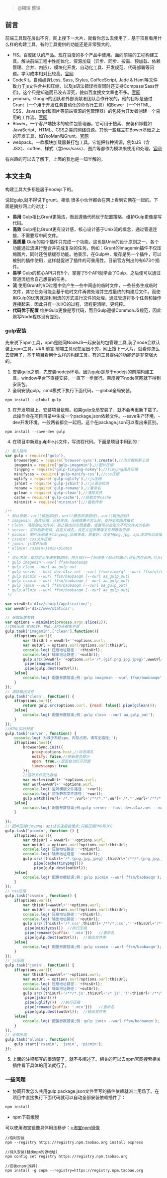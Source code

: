 > @羯瑞 整理

## 前言

前端工具现在层出不穷，网上搜下一大片，就看你怎么去使用了，基于项目看用什么样的构建工具。有的工具提供的功能还是非常强大的。

* FIS。百度团队的产品。现在百度的多个产品中使用。面向前端的工程构建工具。解决前端工程中性能优化、资源加载（异步、同步、按需、预加载、依赖管理、合并、内嵌）、模块化开发、自动化工具、开发规范、代码部署等问题。学习成本相对比较高。[官网](http://fis.baidu.com/)
* CodeKit。自动编译Less, Sass, Stylus, CoffeeScript, Jade & Haml等文件致力于js文件合并和压缩，以及js语法错误检查同时还支持Compass(Sass伴侣)。这个只是知道而已没去深究，貌似百度搜文文章也不多。[官网](http://codekitapp.com/)
* yeoman。Google的团队和外部贡献者团队合作开发的，他的目标是通过Grunt（一个用于开发任务自动化的命令行工具）和Bower（一个HTML、CSS、Javascript和图片等前端资源的包管理器）的包装为开发者创建一个易用的工作流。[官网](http://yeoman.io/)
* Bower。一个客户端技术的软件包管理器，它可用于搜索、安装和卸载如JavaScript、HTML、CSS之类的网络资源。其他一些建立在Bower基础之上的开发工具，如YeoMan和Grunt。[官网](http://bower.io/)
* webpack。一款模块加载器兼打包工具，它能把各种资源，例如JS（含JSX）、coffee、样式（含less/sass）、图片等都作为模块来使用和处理。[官网](http://webpack.github.io/)

有兴趣的可以去了解下，上面的我也是一知半解的。


## 本文主角

构建工具大多都是居于nodejs下的。

说起gulp,就不得说下grunt。相信  很多小伙伴都会在网上看到它俩在一起的。下面是摘抄网上的对比：

* **易用** Gulp相比Grunt更简洁，而且遵循代码优于配置策略，维护Gulp更像是写代码。
* **高效** Gulp相比Grunt更有设计感，核心设计基于Unix流的概念，通过管道连接，不需要写中间文件。
* **高质量** Gulp的每个插件只完成一个功能，这也是Unix的设计原则之一，各个功能通过流进行整合并完成复杂的任务。例如：Grunt的imagemin插件不仅压缩图片，同时还包括缓存功能。他表示，在Gulp中，缓存是另一个插件，可以被别的插件使用，这样就促进了插件的可重用性。目前官方列出的有673个插件。
* **易学** Gulp的核心API只有5个，掌握了5个API就学会了Gulp，之后便可以通过管道流组合自己想要的任务。
* **流** 使用Grunt的I/O过程中会产生一些中间态的临时文件，一些任务生成临时文件，其它任务可能会基于临时文件再做处理并生成最终的构建后文件。而使用Gulp的优势就是利用流的方式进行文件的处理，通过管道将多个任务和操作连接起来，因此只有一次I/O的过程，流程更清晰，更纯粹。
* **代码优于配置** 维护Gulp更像是写代码，而且Gulp遵循CommonJS规范，因此跟写Node程序没有差别。


### gulp安装

先来说下npm工具，npm是随同NodeJS一起安装的包管理工具,装了node会默认装上npm工具。### 前言
前端工具现在层出不穷，网上搜下一大片，就看你怎么去使用了，基于项目看用什么样的构建工具。有的工具提供的功能还是非常强大的。

1. 安装gulp之前，先安装nodejs环境，因为gulp是基于nodejs的前端构建工具。window平台下直接安装，一直下一步就行。百度搜下node官网就下得到安装包。
2. 全局安装gulp。cmd模式下执行下面代码，--global全局安装。
```
npm install --global gulp
```
3. 在开发项目上，安装项目依赖。如果gulp全局安装了，就不会再重新下载了。此操作会在项目目录中生成一个package.json依赖文件。--save生产环境，-dev开发环境。一般两者都会一起用。这个在package.json可以看出来区别。
```
npm install --save-dev gulp
```
4. 在项目中新建gulpfile.js文件，写流程代码。下面是项目中用到的：
```js
// 载入插件
var gulp = require('gulp'),
    browserSync = require('browser-sync').create(),//浏览器刷新工具
    imagemin = require('gulp-imagemin'),//图片压缩
    tinypng = require('gulp-tinypng-nokey');//tinypng图片压缩
    minifycss = require('gulp-minify-css'),//css压缩
    uglify = require('gulp-uglify'),//js压缩
    jshint = require('gulp-jshint'),//js语法检测
    rename = require('gulp-rename'),//重命名
    gclean = require('gulp-clean'),//清除文件
    cache = require('gulp-cache'),//获取文件cache
    minimist = require('minimist');//截取传参
    
/**
 * 默认参数：vurl(模版路径)，wurl(静态资源路径)，ourl(输出路径)
 * imagemin: 图片压缩，已经舍弃。压缩效果不怎么好，支持全部图片格式
 * clean: 清除输出文件夹，防止输出的东西重叠，或者可以自定义不同文件夹的名称
 * server: 实时刷新测试，自定义域名，自定义监听模版文件和静态资源
 * picmin: 图片压缩基于tinypng,压缩率高，质量好。仅支持png,jpg。api请求所以会慢点
 * cssmin: css文件压缩
 * jsmin: js文件压缩
 * allmin: cssmin+jsmin+picmin 
 * 
 * 优化内容：都自定义传递参数路径，符合我们一个系统多个站点的痛点;优化内存占用;引入缓存机制
 * gulp imagemin --wurl ffsm/baobaoqm
 * gulp clean --ourl aa_gulp_out
 * gulp server --host dev.d1xz.net --vurl ffsm/view/qf --wurl ffsm/qf/diandeng
 * gulp picmin --wurl ffsm/baobaoqm [--ourl aa_gulp_out]
 * gulp cssmin --wurl ffsm/baobaoqm [--ourl aa_gulp_out]
 * gulp jsmin --wurl ffsm/baobaoqm [--ourl aa_gulp_out]
 * gulp allmin --wurl ffsm/baobaoqm [--ourl aa_gulp_out]
 */

var viewUrl='d1xz/shuipf/application/';
var wwwUrl='d1xz/www/statics/';

// 获取配置参数
var options = minimist(process.argv.slice(2));
//IMG压缩 支持GIF、PNG、JPG压缩率不高
gulp.task('imagemin',['clean'],function(){
    if(options.wurl){
        var thisUrl = wwwUrl+''+options.wurl;
        var outUrl = options.ourl?options.ourl:thisUrl;
        console.log('压缩地址路径：'+thisUrl);
        console.log('输出地址路径：'+outUrl);
        gulp.src([wwwUrl+''+options.url+'/*.{gif,png,jpg,jpeg}',wwwUrl+''+options.url+'/**/*.{gif,png,jpg,jpeg}'])
        .pipe(imagemin())
        .pipe(gulp.dest(outUrl));
    }else{
        console.log('配置参数错误;例：gulp imagemin --wurl ffsm/baobaoqm');
    }   
});
// 清除输出文件
gulp.task('clean', function() {
    if(options.ourl){
        return gulp.src(options.ourl, {read: false}).pipe(gclean());
    }else{
        console.log('配置参数错误;例：gulp clean --ourl aa_gulp_out');
    }
});
//HTML实时预览
gulp.task('server', function() {
    console.log('为减少系统cpu、内存占用，请写全路径;');
    if(options.host){
        browserSync.init({
            proxy:options.host,//动态域名
            notify: false,//刷新是否提示
            open: true,//是否自动打开页面
            timestamps: true
        });
        //监听文件变化数组
        var vurl=viewUrl+''+options.vurl;
        var wurl=wwwUrl+''+options.wurl;
        console.log('监听模版文件路径：'+vurl);
        console.log('监听静态文件路径：'+wurl);
        gulp.watch([vurl+'/*.*',vurl+'/**/*.*',wurl+'/*.*',wurl+'/**/*.*']).on("change", browserSync.reload);
    }else{
        console.log('配置参数错误;例:gulp server --host dev.d1xz.net --vurl ffsm/view/qf --wurl ffsm/qf/diandeng');
    }
    
});
// 图片压缩tinypng，api请求速度会慢点;只能压缩PNG和JPG
gulp.task('picmin', function () {
    if(options.wurl){
        var thisUrl = wwwUrl+''+options.wurl;
        var outUrl = options.ourl?options.ourl:thisUrl;
        console.log('压缩地址路径：'+thisUrl);
        console.log('输出地址路径：'+outUrl);
        gulp.src([thisUrl+'/*.{png,jpg,jpeg}',thisUrl+'/**/*.{png,jpg,jpeg}','!'+thisUrl+'/layer/**/*.{png,jpg,jpeg}'])
            .pipe(cache(tinypng()))
            .pipe(gulp.dest(outUrl));
    }else{
        console.log('配置参数错误;例：gulp picmin --wurl ffsm/baobaoqm');
    }
});
// css压缩
gulp.task('cssmin', function() {
    if(options.wurl){
        var thisUrl=wwwUrl+''+options.wurl;
        var outUrl = options.ourl?options.ourl:thisUrl;
        console.log('压缩地址路径：'+thisUrl);
        console.log('输出地址路径：'+outUrl);
        gulp.src([thisUrl+'/*.css',thisUrl+'/**/*.css','!'+thisUrl+'/**/*.min.css','!'+thisUrl+'/**/layer/**/*.css','!'+thisUrl+'/**/layui/**/*.css','!'+thisUrl+'/**/layer_mobile/**/*.css','!'+thisUrl+'/**/layer_mobile/**/*.css',,'!'+thisUrl+'/**/swiper/**/*.css','!'+thisUrl+'/**/swiper/**/*.css','!'+thisUrl+'/**/libs/**/*.css','!'+thisUrl+'/**/libs/*.css'])
        .pipe(minifycss())  //执行压缩
        .pipe(rename({suffix: '.min'}))   //重命名
        .pipe(gulp.dest(outUrl));  //输出文件夹
    }else{
        console.log('配置参数错误;例：gulp cssmin --wurl ffsm/baobaoqm');
    }
});
// js压缩
gulp.task('jsmin', function() {
    if(options.wurl){
        var thisUrl=wwwUrl+''+options.wurl;
        var outUrl = options.ourl?options.ourl:thisUrl;
        console.log('压缩地址路径：'+thisUrl);
        console.log('输出地址路径：'+outUrl);
        gulp.src([thisUrl+'/**/*.js',thisUrl+'/*.js','!'+thisUrl+'/**/*.min.js','!'+thisUrl+'/**/layer/**/*.js','!'+thisUrl+'/**/layui/**/*.js','!'+thisUrl+'/**/require/**/*.js','!'+thisUrl+'/**/require/*.js','!'+thisUrl+'/**/layer_mobile/**/*.js','!'+thisUrl+'/**/layer_mobile/**/*.js','!'+thisUrl+'/**/swiper/**/*.js','!'+thisUrl+'/**/swiper/**/*.js','!'+thisUrl+'/**/libs/**/*.js','!'+thisUrl+'/**/libs/*.js'])
        .pipe(jshint())
        .pipe(uglify())  //执行压缩
        .pipe(rename({suffix: '.min'}))   //重命名
        .pipe(gulp.dest(outUrl));  //输出文件夹
    }else{
        console.log('配置参数错误;例：gulp jsmin --wurl ffsm/baobaoqm');
    }
});
// 全部压缩
gulp.task('allmin', function(){
    gulp.start('cssmin', 'jsmin', 'picmin');
});
```

5. 上面的注释都写的很清楚了，就不多阐述了。相关的可以去npm官网搜索相关插件看下具体的用法就行了。

### 一些问题

- 协同开发怎么共用gulp
package.json文件里写的插件依赖就派上用场了。在项目中直接执行下面代码就可以自动全部安装依赖插件了：
```javascript
npm install
```

- npm下载缓慢

可以使用淘宝镜像具体用法移步：[>淘宝npm镜像](https://npm.taobao.org/)

```
//临时安装
npm --registry https://registry.npm.taobao.org install express

//持久安装(替换npm的源地址)
npm config set registry https://registry.npm.taobao.org

//安装cnpm(推荐)
npm install -g cnpm --registry=https://registry.npm.taobao.org
```